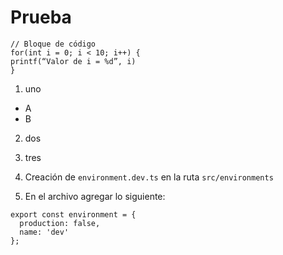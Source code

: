 # Prueba
```
// Bloque de código
for(int i = 0; i < 10; i++) {
printf(“Valor de i = %d”, i)
}
```
1. uno
  * A
  * B
2. dos
3. tres


1. Creación de `environment.dev.ts` en la ruta `src/environments`
2. En el archivo agregar lo siguiente:
```
export const environment = {
  production: false,
  name: 'dev'
};
```

